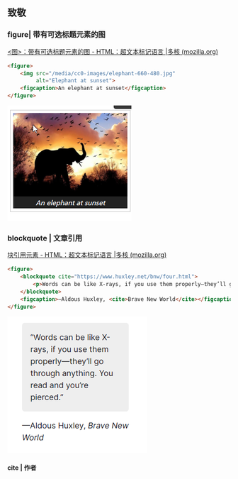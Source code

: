 ## 致敬

### figure| 带有可选标题元素的图

[<图>：带有可选标题元素的图 - HTML：超文本标记语言 |多核 (mozilla.org)](https://developer.mozilla.org/en-US/docs/Web/HTML/Element/figure)

```html
<figure>
    <img src="/media/cc0-images/elephant-660-480.jpg"
         alt="Elephant at sunset">
    <figcaption>An elephant at sunset</figcaption>
</figure>
```

![](https://raw.githubusercontent.com/HongXiaoHong/images/main/db/msedge_5FqEl8gqoE.png)

### blockquote | 文章引用

[块引用元素 - HTML：超文本标记语言 |多核 (mozilla.org)](https://developer.mozilla.org/en-US/docs/Web/HTML/Element/blockquote)



```html
<figure>
    <blockquote cite="https://www.huxley.net/bnw/four.html">
        <p>Words can be like X-rays, if you use them properly—they’ll go through anything. You read and you’re pierced.</p>
    </blockquote>
    <figcaption>—Aldous Huxley, <cite>Brave New World</cite></figcaption>
</figure>
```



![](https://raw.githubusercontent.com/HongXiaoHong/images/main/db/msedge_HtIApWBOmW.png)



#### cite | 作者


